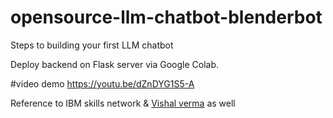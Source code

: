 # opensource-llm-chatbot-blenderbot
Steps to building your first LLM chatbot

Deploy backend on Flask server via Google Colab.

#video demo
https://youtu.be/dZnDYG1S5-A

Reference to IBM skills network & [Vishal verma]('https://colab.research.google.com/gist/vishal-verma27/b9181d9a50d6fa279ce6a2f66a7d8056/flask-app-tutorial.ipynb#scrollTo=86Zuo90scOMV') as well
